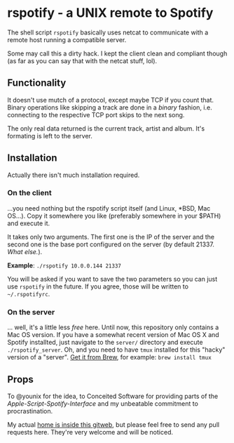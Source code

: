 rspotify - a UNIX remote to Spotify
====================

The shell script `rspotify` basically uses netcat to communicate with a remote host running a compatible server.

Some may call this a dirty hack. I kept the client clean and compliant though (as far as you can say that with the netcat stuff, lol).

## Functionality
It doesn't use mutch of a protocol, except maybe TCP if you count that. Binary operations like skipping a track are done in a *binary* fashion, i.e. connecting to the respective TCP port skips to the next song.

The only real data returned is the current track, artist and album. It's formating is left to the server.

## Installation
Actually there isn't much installation required.

### On the client
...you need nothing but the rspotify script itself (and Linux, *BSD, Mac OS...). Copy it somewhere you like (preferably somewhere in your $PATH) and execute it.

It takes only two arguments. The first one is the IP of the server and the second one is the base port configured on the server (by default 21337. *What else.*).

**Example**: `./rspotify 10.0.0.144 21337`

You will be asked if you want to save the two parameters so you can just use `rspotify` in the future. If you agree, those will be written to `~/.rspotifyrc`.

### On the server

... well, it's a little less *free* here. Until now, this repository only contains a Mac OS version. If you have a somewhat recent version of Mac OS X and Spotify installted, just navigate to the `server/` directory  and execute `./rspotify_server`. Oh, and you need to have `tmux` installed for this "hacky" version of a "server". [Get it from Brew](http://mxcl.github.com/homebrew/), for example: `brew install tmux`

## Props
To @younix for the idea, to Conceited Software for providing parts of the *Apple-Script-Spotify-Interface* and my unbeatable commitment to procrastination.

My actual [home is inside this gitweb](http://unimplemented.org/gitweb/), but please feel free to send any pull requests here. They're very welcome and will be noticed.
